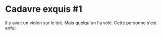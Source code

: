 # Cadavre exquis #1

Il y avait un violon sur le toit. Mais quelqu'un l'a volé. Cette personne s'est enfui.
